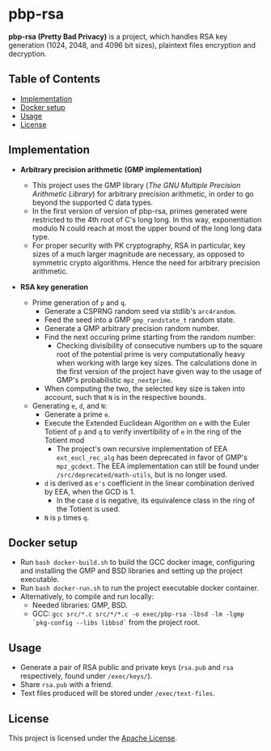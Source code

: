 # pbp-rsa
**pbp-rsa (Pretty Bad Privacy)** is a project, which handles RSA key generation (1024, 2048, and 4096 bit sizes), plaintext files encryption and decryption.

## Table of Contents
- [Implementation](#implementation)
- [Docker setup](#docker-setup)
- [Usage](#usage)
- [License](#license)

## Implementation
- **Arbitrary precision arithmetic (GMP implementation)**
  - This project uses the GMP library (*The GNU
Multiple Precision Arithmetic Library*) for arbitrary precision arithmetic, in order to go beyond the supported C data types.
  - In the first version of version of pbp-rsa, primes generated were restricted to the 4th root of C's long long. In this way, exponentiation modulo N could reach at most the upper bound of the long long data type.
  - For proper security with PK cryptography, RSA in particular, key sizes of a much larger magnitude are necessary, as opposed to symmetric crypto algorithms. Hence the need for arbitrary precision arithmetic.

- **RSA key generation**
  - Prime generation of `p` and `q`.
    - Generate a CSPRNG random seed via stdlib's `arc4random`.
    - Feed the seed into a GMP `gmp_randstate_t` random state.
    - Generate a GMP arbitrary precision random number.
    - Find the next occuring prime starting from the random number:
      - Checking divisibility of consecutive numbers up to the square root of the potential prime is very computationally heavy when working with large key sizes. The calculations done in the first version of the project have given way to the usage of GMP's probabilistic `mpz_nextprime`.
    - When computing the two, the selected key size is taken into account, such that `N` is in the respective bounds.
  - Generating `e`, `d`, and `N`:
    - Generate a prime `e`.
    - Execute the Extended Euclidean Algorithm on `e` with the Euler Totient of `p` and `q` to verify invertibility of `e` in the ring of the Totient mod
      - The project's own recursive implementation of EEA `ext_eucl_rec_alg` has been deprecated in favor of GMP's `mpz_gcdext`. The EEA implementation can still be found under `/src/deprecated/math-utils`, but is no longer used.
    - `d` is derived as `e's` coefficient in the linear combination derived by EEA, when the GCD is 1.
      - In the case `d` is negative, its equivalence class in the ring of the Totient is used.
    - `N` is `p` times `q`.

## Docker setup
- Run `bash docker-build.sh` to build the GCC docker image, configuring and installing the GMP and BSD libraries and setting up the project executable.
- Run `bash docker-run.sh` to run the project executable docker container.
- Alternatively, to compile and run locally:
  - Needed libraries: GMP, BSD.
  - GCC: `` gcc src/*.c src/*/*.c -o exec/pbp-rsa -lbsd -lm -lgmp `pkg-config --libs libbsd` `` from the project root.

## Usage
- Generate a pair of RSA public and private keys (`rsa.pub` and `rsa` respectively, found under `/exec/keys/`).
- Share `rsa.pub` with a friend.
- Text files produced will be stored under `/exec/text-files`.

## License
This project is licensed under the [Apache License](LICENSE).
